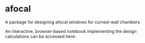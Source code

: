 # afocal

A package for designing afocal windows for curved-wall chambers

An interactive, browser-based notebook implementing the design calculations can be accessed here: 

[//]: "[![Binder](https://mybinder.org/badge_logo.svg)](https://mybinder.org/v2/gh/ajsusa/afocal/main)"
